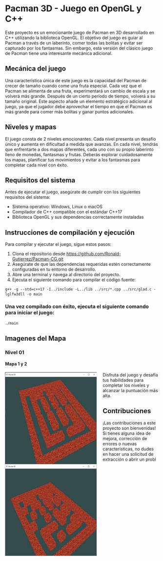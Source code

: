 # Pacman 3D - Juego en OpenGL y C++

Este proyecto es un emocionante juego de Pacman en 3D desarrollado en C++ utilizando la biblioteca OpenGL. El objetivo del juego es guiar al Pacman a través de un laberinto, comer todas las bolitas y evitar ser capturado por los fantasmas. Sin embargo, esta versión del clásico juego de Pacman tiene una interesante mecánica adicional.

## Mecánica del juego

Una característica única de este juego es la capacidad del Pacman de crecer de tamaño cuando come una fruta especial. Cada vez que el Pacman se alimenta de una fruta, experimentará un cambio de escala y se volverá más grande. Después de un cierto período de tiempo, volverá a su tamaño original. Este aspecto añade un elemento estratégico adicional al juego, ya que el jugador debe aprovechar el tiempo en que el Pacman es más grande para comer más bolitas y ganar puntos adicionales.

## Niveles y mapas

El juego consta de 2 niveles emocionantes. Cada nivel presenta un desafío único y aumenta en dificultad a medida que avanzas. En cada nivel, tendrás que enfrentarte a dos mapas diferentes, cada uno con su propio laberinto lleno de monedas, fantasmas y frutas. Deberás explorar cuidadosamente los mapas, planificar tus movimientos y evitar a los fantasmas para completar cada nivel con éxito.

## Requisitos del sistema

Antes de ejecutar el juego, asegúrate de cumplir con los siguientes requisitos del sistema:

- Sistema operativo: Windows, Linux o macOS
- Compilador de C++ compatible con el estándar C++17
- Biblioteca OpenGL y sus dependencias correctamente instaladas

## Instrucciones de compilación y ejecución

Para compilar y ejecutar el juego, sigue estos pasos:

1. Clona el repositorio desde https://github.com/Ronald-Gutierrez/Pacman-CG.git
2. Asegúrate de que las dependencias requeridas estén correctamente configuradas en tu entorno de desarrollo.
3. Abre una terminal y navega al directorio del proyecto.
4. Ejecuta el siguiente comando para compilar el código fuente:

```shell
g++ -g --std=c++17 -I../include -L../lib ../src/*.cpp ../src/glad.c -lglfw3dll -o main
```
### Una vez compilado con éxito, ejecuta el siguiente comando para iniciar el juego:
```shell
./main
```
## Imagenes del Mapa
### Nivel 01
#### Mapa 1 y 2

<div>
  <img src="https://github.com/Ronald-Gutierrez/Pacman-3D/blob/main/img/Nivel01-map1.jpg" alt="Imagen 1" width="300" height="300" style="float: left; margin-right: 20px;">
  <img src="https://github.com/Ronald-Gutierrez/Pacman-3D/blob/main/img/Nivel01-map2.jpg" alt="Imagen 2" width="300" height="300" style="float: left;">
</div>

Disfruta del juego y desafía tus habilidades para completar los niveles y alcanzar la puntuación más alta.
## Contribuciones
¡Las contribuciones a este proyecto son bienvenidas! Si tienes alguna idea de mejora, corrección de errores o nuevas características, no dudes en hacer una solicitud de extracción o abrir un probl
